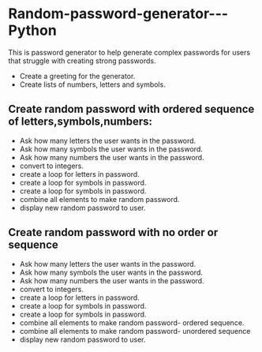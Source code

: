 # Random-password-generator---Python
This is password generator to help generate complex passwords for users that struggle with creating strong passwords.

* Create a greeting for the generator.
* Create lists of numbers, letters and symbols.

## Create random password with ordered sequence of letters,symbols,numbers:
* Ask how many letters the user wants in the password.
* Ask how many symbols the user wants in the password.
* Ask how many numbers the user wants in the password.
* convert to integers.
* create a loop for letters in password.
* create a loop for symbols in password.
* create a loop for symbols in password.
* combine all elements to make random password.
* display new random password to user.

## Create random password with no order or sequence
* Ask how many letters the user wants in the password.
* Ask how many symbols the user wants in the password.
* Ask how many numbers the user wants in the password.
* convert to integers.
* create a loop for letters in password.
* create a loop for symbols in password.
* create a loop for symbols in password.
* combine all elements to make random password- ordered sequence.
* combine all elements to make random password- unordered sequence 
* display new random password to user.

